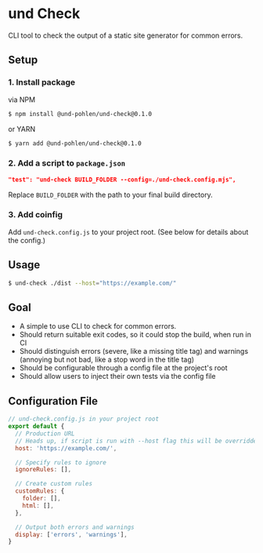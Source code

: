 # und Check

CLI tool to check the output of a static site generator for common errors.

## Setup
### 1. Install package
via NPM
```bash
$ npm install @und-pohlen/und-check@0.1.0
```
or YARN
```bash
$ yarn add @und-pohlen/und-check@0.1.0
```

### 2. Add a script to `package.json`
```json
"test": "und-check BUILD_FOLDER --config=./und-check.config.mjs",
```
Replace `BUILD_FOLDER` with the path to your final build directory.

### 3. Add coinfig
Add `und-check.config.js` to your project root. (See below for details about the config.)

## Usage
```bash
$ und-check ./dist --host="https://example.com/"
```

## Goal
- A simple to use CLI to check for common errors.
- Should return suitable exit codes, so it could stop the build, when run in CI
- Should distinguish errors (severe, like a missing title tag) and warnings (annoying but not bad, like a stop word in the title tag)
- Should be configurable through a config file at the project's root
- Should allow users to inject their own tests via the config file

## Configuration File
```js
// und-check.config.js in your project root
export default {
  // Production URL
  // Heads up, if script is run with --host flag this will be overridden
  host: 'https://example.com/',

  // Specify rules to ignore
  ignoreRules: [],

  // Create custom rules
  customRules: {
    folder: [],
    html: [],
  },

  // Output both errors and warnings
  display: ['errors', 'warnings'],
}
```
